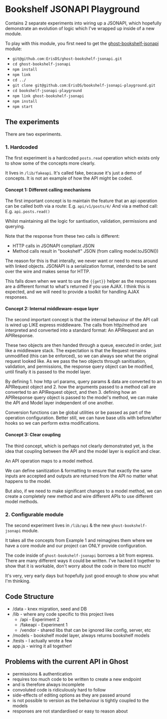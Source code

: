 # Bookshelf JSONAPI Playground

Contains 2 separate experiments into wiring up a JSONAPI, which hopefully
demonstrate an evolution of logic which I've wrapped up inside of a new module.

To play with this module, you first need to get the [ghost-bookshelf-jsonapi](https://github.com/ErisDS/ghost-bookshelf-jsonapi) module:

- `git@github.com:ErisDS/ghost-bookshelf-jsonapi.git`
- `cd ghost-bookshelf-jsonapi`
- `npm install`
- `npm link`
- `cd ../`
- `git clone git@github.com:ErisDS/bookshelf-jsonapi-playground.git`
- `cd bookshelf-jsonapi-playground`
- `npm link ghost-bookshelf-jsonapi`
- `npm install`
- `npm start`

## The experiments

There are two experiments.
 
### 1. Hardcoded
 
The first experiment is a hardcoded `posts.read` operation which exists only to show
some of the concepts more clearly. 

It lives in `/lib/fakeapi`. It's called fake, because it's just a demo of concepts. 
It is not an example of how the API might be coded. 

#### Concept 1: Different calling mechanisms

The first important concept is to maintain the feature that an api operation can be called both via a route:
E.g. `api/v1/posts/4/`
And via a method call:
E.g. `api.posts.read()`

Whilst maintaining all the logic for santisation, validation, permissions and querying.

Note that the response from these two calls is different:
- HTTP calls in JSONAPI compliant JSON
- Method calls result in "bookshelf" JSON (from calling model.toJSON())

The reason for this is that interally, we never want or need to mess around with linked objects.
JSONAPI is a serialization format, intended to be sent over the wire and makes sense for HTTP.

This falls down when we want to use the `{{get}}` helper as the responses are a different format to what's 
returned if you use AJAX. I think this is expected, and we will need to provide a toolkit for handling AJAX responses.

#### Concept 2: Internal middleware-esque layer

The second important concept is that the internal behaviour of the API call is wired up LIKE express middleware.
The calls from http/method are interpreted and converted into a standard format: An APIRequest and an APIResponse.

These two objects are then handed through a queue, executed in order, just like a middleware stack.
The expectation is that the Request remains unmodified (this can be enforced), so we can always see what the 
original request looked like. As we pass the two objects through sanitisation, validation, and permissions, the
response query object can be modified, until finally it is passed to the model layer.

By defining 1. how http url params, query params & data are converted to an APIRequest object and 2. how the
arguments passed to a method call are converted to an APIRequest object, and then 3. defining how an APIResponse query
object is passed to the model's method, we can make the API and Model layer independent of one another.

Conversion functions can be global utilities or be passed as part of the operation configuration.
Better still, we can have base utils with before/after hooks so we can perform extra modifications.

#### Concept 3: Clear coupling

The third concept, which is perhaps not clearly demonstrated yet, is the idea that coupling between the API
and the model layer is explicit and clear.

An API operation maps to a model method.

We can define sanitization & formatting to ensure that exactly the same inputs are accepted
and outputs are returned from the API no matter what happens to the model.

But also, if we need to make significant changes to a model method, we can create a completely
new method and wire different APIs to use different model methods.

### 2. Configurable module

The second experiment lives in `/lib/api` & the new `ghost-bookshelf-jsonapi` module.
 
It takes all the concepts from Example 1 and reimagines them where we have a core module and our project can ONLY
provide configuration.

The code inside of `ghost-bookshelf-jsonapi` borrows a bit from express. There are many different ways it could be written.
I've hacked it together to show that it is workable, don't worry about the code in there too much! 

It's very, very early days but hopefully just good enough to show you what I'm thinking.
 
 
## Code Structure
* /data - knex migration, seed and DB
* /lib - where any code specific to this project lives
    - /api - Experiment 2
    - /fakeapi - Experiment 1
    - /vendor - shared libs that can be ignored like config, server, etc
* /models - bookshelf model layer, always returns bookshelf models
* /tests - I actually wrote a few 
* app.js - wiring it all together! 

## Problems with the current API in Ghost

- permissions & authentication
- requires too much code to be written to create a new endpoint
- and is therefore always incomplete
- convoluted code is ridiculously hard to follow
- side-effects of editing options as they are passed around
- is not possible to version as the behaviour is tightly coupled to the models   
- responses are not standardised or easy to reason about 
  
